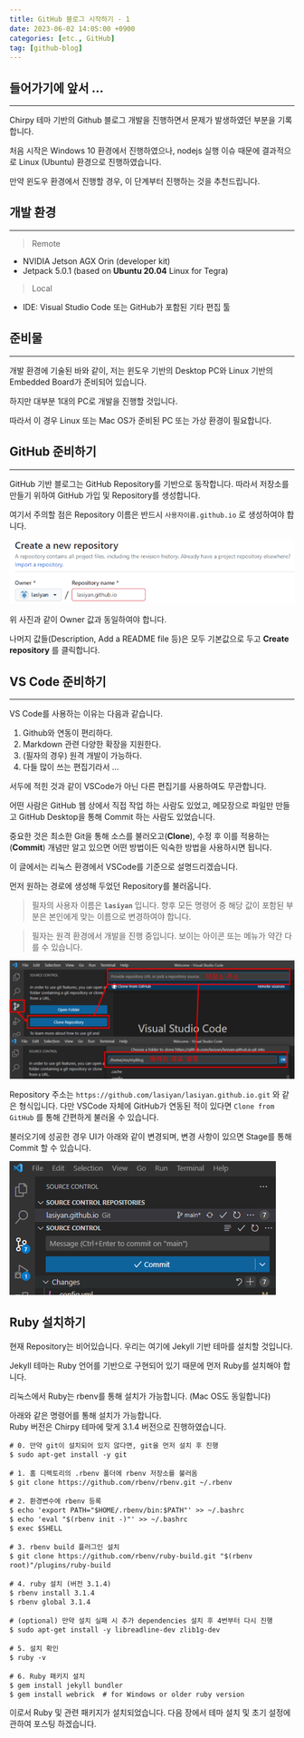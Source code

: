 ```yaml
---
title: GitHub 블로그 시작하기 - 1
date: 2023-06-02 14:05:00 +0900
categories: [etc., GitHub]
tag: [github-blog]
---
```


## 들어가기에 앞서 ...
---

Chirpy 테마 기반의 Github 블로그 개발을 진행하면서 문제가 발생하였던 부분을 기록합니다.

처음 시작은 Windows 10 환경에서 진행하였으나, nodejs 실행 이슈 때문에 결과적으로 Linux (Ubuntu) 환경으로 진행하였습니다.

만약 윈도우 환경에서 진행할 경우, 이 단계부터 진행하는 것을 추천드립니다.


## 개발 환경
---
> Remote
- NVIDIA Jetson AGX Orin (developer kit)
- Jetpack 5.0.1 (based on **Ubuntu 20.04** Linux for Tegra)

> Local
- IDE: Visual Studio Code 또는 GitHub가 포함된 기타 편집 툴


## 준비물
---
개발 환경에 기술된 바와 같이, 저는 윈도우 기반의 Desktop PC와 Linux 기반의 Embedded Board가 준비되어 있습니다.

하지만 대부분 1대의 PC로 개발을 진행할 것입니다.

따라서 이 경우 Linux 또는 Mac OS가 준비된 PC 또는 가상 환경이 필요합니다.


## GitHub 준비하기
---
GitHub 기반 블로그는 GitHub Repository를 기반으로 동작합니다. 따라서 저장소를 만들기 위하여 GitHub 가입 및 Repository를 생성합니다.

여기서 주의할 점은 Repository 이름은 반드시 `사용자이름.github.io` 로 생성하여야 합니다.

![create-repository](/assets/img/post/2023-06-02-GitBlog_Basic_1/repo_create.png)

위 사진과 같이 Owner 값과 동일하여야 합니다.

나머지 값들(Description, Add a README file 등)은 모두 기본값으로 두고 **Create repository** 를 클릭합니다.


## VS Code 준비하기
---
VS Code를 사용하는 이유는 다음과 같습니다.

1. Github와 연동이 편리하다.
2. Markdown 관련 다양한 확장을 지원한다.
3. (필자의 경우) 원격 개발이 가능하다.
4. 다들 많이 쓰는 편집기라서 ...

서두에 적힌 것과 같이 VSCode가 아닌 다른 편집기를 사용하여도 무관합니다.

어떤 사람은 GitHub 웹 상에서 직접 작업 하는 사람도 있었고, 메모장으로 파일만 만들고 GitHub Desktop을 통해 Commit 하는 사람도 있었습니다.

중요한 것은 최소한 Git을 통해 소스를 불러오고(**Clone**), 수정 후 이를 적용하는(**Commit**) 개념만 알고 있으면 어떤 방법이든 익숙한 방법을 사용하시면 됩니다.

이 글에서는 리눅스 환경에서 VSCode를 기준으로 설명드리겠습니다.

먼저 원하는 경로에 생성해 두었던 Repository를 불러옵니다.

> 필자의 사용자 이름은 **`lasiyan`** 입니다. 향후 모든 명령어 중 해당 값이 포함된 부분은 본인에게 맞는 이름으로 변경하여야 합니다.

> 필자는 원격 환경에서 개발을 진행 중입니다. 보이는 아이콘 또는 메뉴가 약간 다를 수 있습니다.

![clone-repository](/assets/img/post/2023-06-02-GitBlog_Basic_1/repo_clone.png)

Repository 주소는 `https://github.com/lasiyan/lasiyan.github.io.git` 와 같은 형식입니다. 다만 VSCode 자체에 GitHub가 연동된 적이 있다면 `Clone from GitHub` 를 통해 간편하게 불러올 수 있습니다.

불러오기에 성공한 경우 UI가 아래와 같이 변경되며, 변경 사항이 있으면 Stage를 통해 Commit 할 수 있습니다.

![clone-repository-after](/assets/img/post/2023-06-02-GitBlog_Basic_1/repo_clone_after.png)


## Ruby 설치하기

현재 Repository는 비어있습니다. 우리는 여기에 Jekyll 기반 테마를 설치할 것입니다.

Jekyll 테마는 Ruby 언어를 기반으로 구현되어 있기 때문에 먼저 Ruby를 설치해야 합니다.

리눅스에서 Ruby는 rbenv를 통해 설치가 가능합니다.
(Mac OS도 동일합니다)

아래와 같은 명령어를 통해 설치가 가능합니다.  
Ruby 버전은 Chirpy 테마에 맞게 3.1.4 버전으로 진행하였습니다.

```shell
# 0. 만약 git이 설치되어 있지 않다면, git을 먼저 설치 후 진행
$ sudo apt-get install -y git

# 1. 홈 디렉토리의 .rbenv 폴더에 rbenv 저장소를 불러옴
$ git clone https://github.com/rbenv/rbenv.git ~/.rbenv

# 2. 환경변수에 rbenv 등록
$ echo 'export PATH="$HOME/.rbenv/bin:$PATH"' >> ~/.bashrc
$ echo 'eval "$(rbenv init -)"' >> ~/.bashrc
$ exec $SHELL

# 3. rbenv build 플러그인 설치
$ git clone https://github.com/rbenv/ruby-build.git "$(rbenv root)"/plugins/ruby-build

# 4. ruby 설치 (버전 3.1.4)
$ rbenv install 3.1.4
$ rbenv global 3.1.4

# (optional) 만약 설치 실패 시 추가 dependencies 설치 후 4번부터 다시 진행
$ sudo apt-get install -y libreadline-dev zlib1g-dev

# 5. 설치 확인
$ ruby -v

# 6. Ruby 패키지 설치
$ gem install jekyll bundler
$ gem install webrick  # for Windows or older ruby version
```

이로서 Ruby 및 관련 패키지가 설치되었습니다. 
다음 장에서 테마 설치 및 초기 설정에 관하여 포스팅 하겠습니다.
